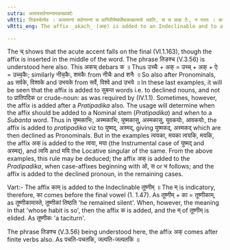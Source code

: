 ```yaml
---
sutra: अव्ययसर्वनाम्नामकच्प्राक्टेः
vRtti: तिङश्चेत्येव । अव्ययानां सर्वनाम्नां च प्रागिवीयेष्वर्थेष्वकच्प्रत्ययो भवति, स च प्राक् टेः, न परतः । कस्यापवादः ॥
vRtti_eng: The affix _akach_ (अक्) is added to an Indeclinable and to a Pronominal, before the last vowel of those words; in the sense of _Pragiviya_ affixes.

---
```

The च् shows that the acute accent falls on the final (VI.1.163), though the affix is inserted in the middle of the word. The phrase तिङश्च (V.3.56) is understood here also. This अकच् debars क ॥ Thus उच्चैः + अक् = उच्च् + अक् + ऐः = उच्च॒कैः; similarly नीच॒कैः, शमकैः from नीचैः and शनैः ॥ So also after Pronominals, as सर्वके, विश्वके and उभयके from सर्वे, विश्वे and उभये ॥ In these last examples, it will be seen that the affix is added to सुबन्त words i.e. to declined nouns, and not to प्रातिपदिक or crude-noun: as was required by (IV.1.1). Sometimes, however, the affix is added after a _Pratipadika_ also. The usage will determine when the affix should be added to a Nominal stem (_Pratipadika_) and when to a _Subanta_ word. Thus in युष्मकाभिः, अस्मकाभिः, युष्मकासु, अस्मकासु, युवकयोः, आवकयोः, the affix is added to _pratipadika_ viz to युष्मद्, अस्मद्, giving युष्मकद्, अस्मकद् which are then declined as Pronominals. But in the examples त्वयका, मयका त्वयकि, मयकि, the affix अक् is added to the त्वया, मया (the Instrumental case of युष्मद् and अस्मद्), and त्वयि and मयि the Locative singular of the same. From the above examples, this rule may be deduced; the affix अक् is added to the _Pradipadika_, when case-affixes beginning with ओ, स or भ follows; and the affix is added to the declined pronoun, in the remaining cases.

Vart:- The affix काम् is added to the Indeclinable तूष्णीम् ॥ The म् is indicatory, therefore, का comes before the final vowel (1. 1.47). As तूष्णीम् + का = तूष्णीकाम्, as तूष्णीकामास्ते, तूष्णीकां तिष्ठति 'he remained silent'. When, however, the meaning in that 'whose habit is so', then the affix क is added, and the म् of तूष्णीम् is elided. As तूष्णीकः 'a taciturn'.

The phrase तिङश्च (V.3.56) being understood here, the affix अक् comes after finite verbs also. As पचति-पचतकि, जल्पति-जल्पतकि ॥